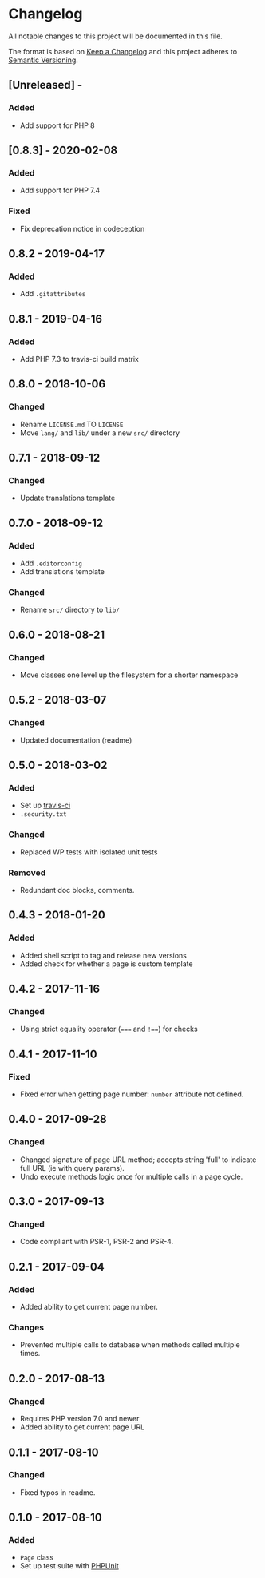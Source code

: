 # Changelog

All notable changes to this project will be documented in this file.

The format is based on [Keep a Changelog](http://keepachangelog.com/en/1.0.0/)
and this project adheres to [Semantic Versioning](http://semver.org/spec/v2.0.0.html).

## [Unreleased] - 

### Added
- Add support for PHP 8

## [0.8.3] - 2020-02-08

### Added
- Add support for PHP 7.4

### Fixed
- Fix deprecation notice in codeception

## 0.8.2 - 2019-04-17

### Added
- Add `.gitattributes`

## 0.8.1 - 2019-04-16

### Added
- Add PHP 7.3 to travis-ci build matrix

## 0.8.0 - 2018-10-06

### Changed
- Rename `LICENSE.md` TO `LICENSE`
- Move `lang/` and `lib/` under a new `src/` directory

## 0.7.1 - 2018-09-12

### Changed
- Update translations template

## 0.7.0 - 2018-09-12

### Added
- Add `.editorconfig`
- Add translations template

### Changed
- Rename `src/` directory to `lib/`

## 0.6.0 - 2018-08-21

### Changed
- Move classes one level up the filesystem for a shorter namespace

## 0.5.2 - 2018-03-07

### Changed
- Updated documentation (readme)

## 0.5.0 - 2018-03-02

### Added
- Set up [travis-ci](https://travis-ci.org/GrottoPress/getter)
- `.security.txt`

### Changed
- Replaced WP tests with isolated unit tests

### Removed
- Redundant doc blocks, comments.

## 0.4.3 - 2018-01-20

### Added
- Added shell script to tag and release new versions
- Added check for whether a page is custom template

## 0.4.2 - 2017-11-16

### Changed
- Using strict equality operator (`===` and `!==`) for checks

## 0.4.1 - 2017-11-10

### Fixed
- Fixed error when getting page number: `number` attribute not defined.

## 0.4.0 - 2017-09-28

### Changed
- Changed signature of page URL method; accepts string 'full' to indicate full URL (ie with query params).
- Undo execute methods logic once for multiple calls in a page cycle.

## 0.3.0 - 2017-09-13

### Changed
- Code compliant with PSR-1, PSR-2 and PSR-4.

## 0.2.1 - 2017-09-04

### Added
- Added ability to get current page number.

### Changes
- Prevented multiple calls to database when methods called multiple times.

## 0.2.0 - 2017-08-13

### Changed
- Requires PHP version 7.0 and newer
- Added ability to get current page URL

## 0.1.1 - 2017-08-10

### Changed
- Fixed typos in readme.

## 0.1.0 - 2017-08-10

### Added
- `Page` class
- Set up test suite with [PHPUnit](https://phpunit.de)
